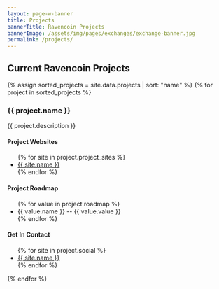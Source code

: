 ```yaml
---
layout: page-w-banner
title: Projects
bannerTitle: Ravencoin Projects
bannerImage: /assets/img/pages/exchanges/exchange-banner.jpg
permalink: /projects/
---
```


<div class="page-content">
  <div class="wrapper mb-32 m-auto">
    <h2>Current Ravencoin Projects</h2>
    <p></p>
    <div class="flex flex-wrap">
      {% assign sorted_projects = site.data.projects | sort: "name" %}
      {% for project in sorted_projects %}
      <div class="mb-2 px-2">
        <div class="bg-grey-lighter max-w-sm rounded overflow-hidden shadow-md hover:by-grey">
          <h3>{{ project.name }}</h3>          
          <p>{{ project.description }}</p>
          <h4>Project Websites</h4>
          <ul>
          {% for site in project.project_sites %}
          <li><a href="{{ site.url }}">{{ site.name }}</a></li>
          {% endfor %}
          </ul>
          <h4>Project Roadmap</h4>
          <ul>
          {% for value in project.roadmap %}
          <li>{{ value.name }} -- {{ value.value }}</li>
          {% endfor %}
          </ul>
          <h4>Get In Contact</h4>
          <ul>
          {% for site in project.social %}
          <li><a href="{{ site.url }}">{{ site.name }}</a></li>
          {% endfor %}
          </ul>
        </div>
      </div>
      {% endfor %}
    </div>
  </div>
</div>
